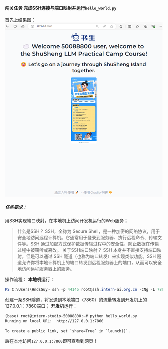 #### 闯关任务 完成SSH连接与端口映射并运行`hello_world.py`

首先上结果图：
![](../../attachments/l0_hello_world.png)

##### 任务要求：
用SSH实现端口映射，在本地机上访问开发机运行的Web服务；

>什么是SSH？
>SSH，全称为 Secure Shell，是一种加密的网络协议，用于安全地访问远程计算机。它通常用于登录到服务器、执行远程命令、传输文件等。SSH 通过加密方式保护数据传输过程中的安全性，防止数据在传输过程中被窃听或篡改。
>关于SSH端口映射？
>SSH 本身并不直接支持端口映射，但是可以通过 SSH 隧道（也称为端口转发）来实现类似功能。SSH 隧道允许你将本地计算机上的端口转发到远程服务器上的端口，从而可以安全地访问远程服务器上的服务。

操作流程：
**本地机**运行：
```powershell
PS C:\Users\HndsGuy> ssh -p 44145 root@ssh.intern-ai.org.cn -CNg -L 7860:127.0.0.1:7860 -o StrictHostKeyChecking=no
```
创建一条SSH隧道，将发送到本地端口（7860）的流量转发到开发机上的127.0.0.1：7860端口；
**开发机**运行：
```shell
(base) root@intern-studio-50088800:~# python hello_world.py 
Running on local URL:  http://127.0.0.1:7860

To create a public link, set `share=True` in `launch()`.
```

后在本地访问`127.0.0.1:7860`即可查看到网页！


